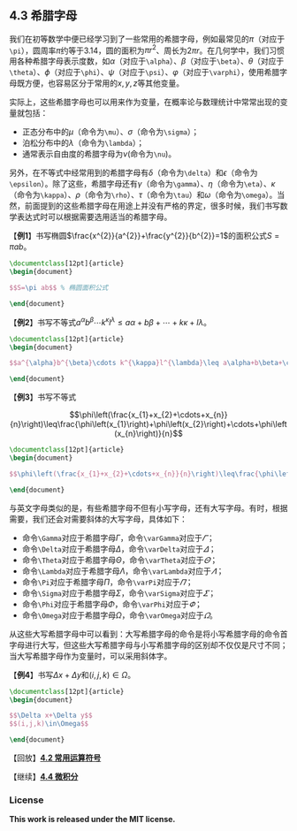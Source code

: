 ## 4.3 希腊字母

我们在初等数学中便已经学习到了一些常用的希腊字母，例如最常见的$\pi$（对应于`\pi`），圆周率$\pi$约等于3.14，圆的面积为$\pi r^{2}$、周长为$2\pi r$。在几何学中，我们习惯用各种希腊字母表示度数，如$\alpha$（对应于`\alpha`）、$\beta$（对应于`\beta`）、$\theta$（对应于`\theta`）、$\phi$（对应于`\phi`）、$\psi$（对应于`\psi`）、$\varphi$（对应于`\varphi`），使用希腊字母既方便，也容易区分于常用的$x,y,z$等其他变量。

实际上，这些希腊字母也可以用来作为变量，在概率论与数理统计中常常出现的变量就包括：

- 正态分布中的$\mu$（命令为`\mu`）、$\sigma$（命令为`\sigma`）；
- 泊松分布中的$\lambda$（命令为`\lambda`）；
- 通常表示自由度的希腊字母为$\nu$(命令为`\nu`)。

另外，在不等式中经常用到的希腊字母有$\delta$（命令为`\delta`）和$\epsilon$（命令为`\epsilon`）。除了这些，希腊字母还有$\gamma$（命令为`\gamma`）、$\eta$（命令为`\eta`）、$\kappa$（命令为`\kappa`）、$\rho$（命令为`\rho`）、$\tau$（命令为`\tau`）和$\omega$（命令为`\omega`）。当然，前面提到的这些希腊字母在用途上并没有严格的界定，很多时候，我们书写数学表达式时可以根据需要选用适当的希腊字母。

【**例1**】书写椭圆$\frac{x^{2}}{a^{2}}+\frac{y^{2}}{b^{2}}=1$的面积公式$S=\pi ab$。

```tex
\documentclass[12pt]{article}
\begin{document}

$$S=\pi ab$$ % 椭圆面积公式

\end{document}
```

【**例2**】书写不等式$a^{\alpha}b^{\beta}\cdots k^{\kappa}l^{\lambda}\leq a\alpha+b\beta+\cdots+k\kappa+l\lambda$。

```tex
\documentclass[12pt]{article}
\begin{document}

$$a^{\alpha}b^{\beta}\cdots k^{\kappa}l^{\lambda}\leq a\alpha+b\beta+\cdots+k\kappa+l\lambda$$

\end{document}
```

【**例3**】书写不等式

$$\phi\left(\frac{x_{1}+x_{2}+\cdots+x_{n}}{n}\right)\leq\frac{\phi\left(x_{1}\right)+\phi\left(x_{2}\right)+\cdots+\phi\left(x_{n}\right)}{n}$$

```tex
\documentclass[12pt]{article}
\begin{document}

$$\phi\left(\frac{x_{1}+x_{2}+\cdots+x_{n}}{n}\right)\leq\frac{\phi\left(x_{1}\right)+\phi\left(x_{2}\right)+\cdots+\phi\left(x_{n}\right)}{n}$$

\end{document}
```

与英文字母类似的是，有些希腊字母不但有小写字母，还有大写字母。有时，根据需要，我们还会对需要斜体的大写字母，具体如下：

- 命令`\Gamma`对应于希腊字母$\Gamma$，命令`\varGamma`对应于$\varGamma$；
- 命令`\Delta`对应于希腊字母$\Delta$，命令`\varDelta`对应于$\varDelta$；
- 命令`\Theta`对应于希腊字母$\Theta$，命令`\varTheta`对应于$\varTheta$；
- 命令`\Lambda`对应于希腊字母$\Lambda$，命令`\varLambda`对应于$\varLambda$；
- 命令`\Pi`对应于希腊字母$\Pi$，命令`\varPi`对应于$\varPi$；
- 命令`\Sigma`对应于希腊字母$\Sigma$，命令`\varSigma`对应于$\varSigma$；
- 命令`\Phi`对应于希腊字母$\Phi$，命令`\varPhi`对应于$\varPhi$；
- 命令`\Omega`对应于希腊字母$\Omega$，命令`\varOmega`对应于$\varOmega$。

从这些大写希腊字母中可以看到：大写希腊字母的命令是将小写希腊字母的命令首字母进行大写，但这些大写希腊字母与小写希腊字母的区别却不仅仅是尺寸不同；当大写希腊字母作为变量时，可以采用斜体字。

【**例4**】书写$\Delta x+\Delta y$和$(i,j,k)\in\Omega$。

```tex
\documentclass[12pt]{article}
\begin{document}

$$\Delta x+\Delta y$$
$$(i,j,k)\in\Omega$$

\end{document}
```


【回放】[**4.2 常用运算符号**](https://nbviewer.jupyter.org/github/xinychen/latex-cookbook/blob/main/chapter-4/section2.ipynb)

【继续】[**4.4 微积分**](https://nbviewer.jupyter.org/github/xinychen/latex-cookbook/blob/main/chapter-4/section4.ipynb)

### License

<div class="alert alert-block alert-danger">
<b>This work is released under the MIT license.</b>
</div>
